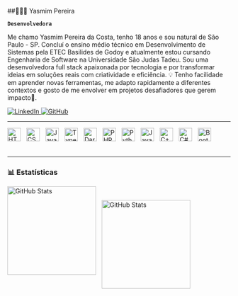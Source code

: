  ##👩🏻‍💻 Yasmim Pereira

**`Desenvolvedora`**

Me chamo Yasmim Pereira da Costa, tenho 18 anos e sou natural de São Paulo - SP. Concluí o ensino médio técnico em Desenvolvimento de Sistemas pela ETEC Basilides de Godoy e atualmente estou cursando Engenharia de Software na Universidade São Judas Tadeu. Sou uma desenvolvedora full stack apaixonada por tecnologia e por transformar ideias em soluções reais com criatividade e eficiência. 💡 Tenho facilidade em aprender novas ferramentas, me adapto rapidamente a diferentes contextos e gosto de me envolver em projetos desafiadores que gerem impacto🚀.

<p align="left">
   <a href="https://www.linkedin.com/in/yasmim-pereira-cossta">
    <img 
        alt="LinkedIn" 
        title="LinkedIn" 
        src="https://img.shields.io/badge/LinkedIn-0077B5?style=for-the-badge&logo=linkedin&logoColor=white&labelColor=0077B5" 
    />
</a>
 <a href="https://github.com/Yassm1m?tab=repositories&sort=stargazers">
    <img 
        alt="GitHub" 
        title="Me siga no GitHub" 
        src="https://img.shields.io/badge/GitHub-6C63FF?style=for-the-badge&logo=github&logoColor=white" 
    />
</a>
</p>

---

<img 
    align="left" 
    alt="HTML"
    title="HTML" 
    width="30px" 
    style="padding-right: 10px;" 
    src="https://cdn.jsdelivr.net/gh/devicons/devicon/icons/html5/html5-original.svg" 
/>
<img 
    align="left" 
    alt="CSS" 
    title="CSS"
    width="30px" 
    style="padding-right: 10px;" 
    src="https://cdn.jsdelivr.net/gh/devicons/devicon/icons/css3/css3-original.svg" 
/>
<img 
    align="left" 
    alt="JavaScript" 
    title="JavaScript"
    width="30px" 
    style="padding-right: 10px;" 
    src="https://cdn.jsdelivr.net/gh/devicons/devicon/icons/javascript/javascript-original.svg" 
/>
<img 
    align="left" 
    alt="TypeScript"
    title="TypeScript" 
    width="30px" 
    style="padding-right: 10px;" 
    src="https://cdn.jsdelivr.net/gh/devicons/devicon/icons/typescript/typescript-original.svg" 
/>
<img 
    align="left" 
    alt="Dart"
    title="Dart" 
    width="30px" 
    style="padding-right: 10px;" 
    src="https://cdn.jsdelivr.net/gh/devicons/devicon/icons/dart/dart-original.svg" 
/>
<img 
    align="left" 
    alt="PHP"
    title="PHP" 
    width="30px" 
    style="padding-right: 10px;" 
    src="https://cdn.jsdelivr.net/gh/devicons/devicon/icons/php/php-original.svg" 
/>
<img 
    align="left" 
    alt="Python"
    title="Python" 
    width="30px" 
    style="padding-right: 10px;" 
    src="https://cdn.jsdelivr.net/gh/devicons/devicon/icons/python/python-original.svg" 
/>
<img 
    align="left" 
    alt="Java"
    title="Java" 
    width="30px" 
    style="padding-right: 10px;" 
    src="https://cdn.jsdelivr.net/gh/devicons/devicon/icons/java/java-original.svg" 
/>
<img 
    align="left" 
    alt="C++"
    title="C++" 
    width="30px" 
    style="padding-right: 10px;" 
    src="https://cdn.jsdelivr.net/gh/devicons/devicon/icons/cplusplus/cplusplus-original.svg" 
/>
<img 
    align="left" 
    alt="C#"
    title="C#" 
    width="30px" 
    style="padding-right: 10px;" 
    src="https://cdn.jsdelivr.net/gh/devicons/devicon/icons/csharp/csharp-original.svg" 
/>
<img 
    align="left" 
    alt="Bootstrap"
    title="Bootstrap" 
    width="30px" 
    style="padding-right: 10px;" 
    src="https://cdn.jsdelivr.net/gh/devicons/devicon/icons/bootstrap/bootstrap-original.svg" 
/>


<br/>
<br/>
<br/>

---
 ### 📊 Estatísticas
<p>
 <!-- Estatísticas do GitHub -->
<img 
    align="left" 
    alt="GitHub Stats" 
    height="200" 
    style="padding-right: 10px;" 
    src="https://github-readme-stats.vercel.app/api?username=Yassm1m&show_icons=true&theme=tokyonight&include_all_commits=true&locale=pt-br" 
/>
<!-- Tecnologias mais utilizadas -->
<br/>

<img 
      align="left" 
      alt="GitHub Stats" 
      height="200" 
      src="https://github-readme-stats.vercel.app/api/top-langs/?username=larissakich&theme=tokyonight&layout=compact&custom_title=Tecnologias&langs_count=9" 
  />
</p>
 
